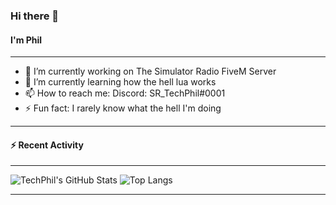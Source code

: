 ### Hi there 👋
#### I'm Phil

---

- 🔭 I’m currently working on The Simulator Radio FiveM Server
- 🌱 I’m currently learning how the hell lua works
- 📫 How to reach me: Discord: SR_TechPhil#0001
- ⚡ Fun fact: I rarely know what the hell I'm doing

---

#### ⚡ Recent Activity
<!--START_SECTION:activity-->

---

![TechPhil's GitHub Stats](https://github-readme-stats.vercel.app/api?username=techphil)
![Top Langs](https://github-readme-stats.vercel.app/api/top-langs/?username=techphil)

---
